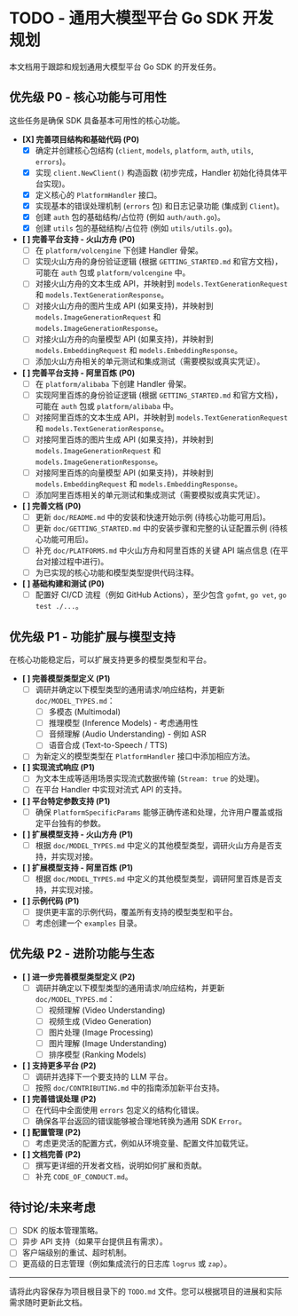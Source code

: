 # TODO - 通用大模型平台 Go SDK 开发规划

本文档用于跟踪和规划通用大模型平台 Go SDK 的开发任务。

## 优先级 P0 - 核心功能与可用性

这些任务是确保 SDK 具备基本可用性的核心功能。

*   **[X] 完善项目结构和基础代码 (P0)**
    *   [X] 确定并创建核心包结构 (`client`, `models`, `platform`, `auth`, `utils`, `errors`)。
    *   [X] 实现 `client.NewClient()` 构造函数 (初步完成，Handler 初始化待具体平台实现)。
    *   [X] 定义核心的 `PlatformHandler` 接口。
    *   [X] 实现基本的错误处理机制 (`errors` 包) 和日志记录功能 (集成到 `Client`)。
    *   [X] 创建 `auth` 包的基础结构/占位符 (例如 `auth/auth.go`)。
    *   [X] 创建 `utils` 包的基础结构/占位符 (例如 `utils/utils.go`)。
*   **[ ] 完善平台支持 - 火山方舟 (P0)**
    *   [ ] 在 `platform/volcengine` 下创建 Handler 骨架。
    *   [ ] 实现火山方舟的身份验证逻辑 (根据 `GETTING_STARTED.md` 和官方文档)，可能在 `auth` 包或 `platform/volcengine` 中。
    *   [ ] 对接火山方舟的文本生成 API，并映射到 `models.TextGenerationRequest` 和 `models.TextGenerationResponse`。
    *   [ ] 对接火山方舟的图片生成 API (如果支持)，并映射到 `models.ImageGenerationRequest` 和 `models.ImageGenerationResponse`。
    *   [ ] 对接火山方舟的向量模型 API (如果支持)，并映射到 `models.EmbeddingRequest` 和 `models.EmbeddingResponse`。
    *   [ ] 添加火山方舟相关的单元测试和集成测试（需要模拟或真实凭证）。
*   **[ ] 完善平台支持 - 阿里百炼 (P0)**
    *   [ ] 在 `platform/alibaba` 下创建 Handler 骨架。
    *   [ ] 实现阿里百炼的身份验证逻辑 (根据 `GETTING_STARTED.md` 和官方文档)，可能在 `auth` 包或 `platform/alibaba` 中。
    *   [ ] 对接阿里百炼的文本生成 API，并映射到 `models.TextGenerationRequest` 和 `models.TextGenerationResponse`。
    *   [ ] 对接阿里百炼的图片生成 API (如果支持)，并映射到 `models.ImageGenerationRequest` 和 `models.ImageGenerationResponse`。
    *   [ ] 对接阿里百炼的向量模型 API (如果支持)，并映射到 `models.EmbeddingRequest` 和 `models.EmbeddingResponse`。
    *   [ ] 添加阿里百炼相关的单元测试和集成测试（需要模拟或真实凭证）。
*   **[ ] 完善文档 (P0)**
    *   [ ] 更新 `doc/README.md` 中的安装和快速开始示例 (待核心功能可用后)。
    *   [ ] 更新 `doc/GETTING_STARTED.md` 中的安装步骤和完整的认证配置示例 (待核心功能可用后)。
    *   [ ] 补充 `doc/PLATFORMS.md` 中火山方舟和阿里百炼的关键 API 端点信息 (在平台对接过程中进行)。
    *   [ ] 为已实现的核心功能和模型类型提供代码注释。
*   **[ ] 基础构建和测试 (P0)**
    *   [ ] 配置好 CI/CD 流程（例如 GitHub Actions），至少包含 `gofmt`, `go vet`, `go test ./...`。

## 优先级 P1 - 功能扩展与模型支持

在核心功能稳定后，可以扩展支持更多的模型类型和平台。

*   **[ ] 完善模型类型定义 (P1)**
    *   [ ] 调研并确定以下模型类型的通用请求/响应结构，并更新 `doc/MODEL_TYPES.md`：
        *   [ ] 多模态 (Multimodal)
        *   [ ] 推理模型 (Inference Models) - 考虑通用性
        *   [ ] 音频理解 (Audio Understanding) - 例如 ASR
        *   [ ] 语音合成 (Text-to-Speech / TTS)
    *   [ ] 为新定义的模型类型在 `PlatformHandler` 接口中添加相应方法。
*   **[ ] 实现流式响应 (P1)**
    *   [ ] 为文本生成等适用场景实现流式数据传输 (`Stream: true` 的处理)。
    *   [ ] 在平台 Handler 中实现对流式 API 的支持。
*   **[ ] 平台特定参数支持 (P1)**
    *   [ ] 确保 `PlatformSpecificParams` 能够正确传递和处理，允许用户覆盖或指定平台独有的参数。
*   **[ ] 扩展模型支持 - 火山方舟 (P1)**
    *   [ ] 根据 `doc/MODEL_TYPES.md` 中定义的其他模型类型，调研火山方舟是否支持，并实现对接。
*   **[ ] 扩展模型支持 - 阿里百炼 (P1)**
    *   [ ] 根据 `doc/MODEL_TYPES.md` 中定义的其他模型类型，调研阿里百炼是否支持，并实现对接。
*   **[ ] 示例代码 (P1)**
    *   [ ] 提供更丰富的示例代码，覆盖所有支持的模型类型和平台。
    *   [ ] 考虑创建一个 `examples` 目录。

## 优先级 P2 - 进阶功能与生态

*   **[ ] 进一步完善模型类型定义 (P2)**
    *   [ ] 调研并确定以下模型类型的通用请求/响应结构，并更新 `doc/MODEL_TYPES.md`：
        *   [ ] 视频理解 (Video Understanding)
        *   [ ] 视频生成 (Video Generation)
        *   [ ] 图片处理 (Image Processing)
        *   [ ] 图片理解 (Image Understanding)
        *   [ ] 排序模型 (Ranking Models)
*   **[ ] 支持更多平台 (P2)**
    *   [ ] 调研并选择下一个要支持的 LLM 平台。
    *   [ ] 按照 `doc/CONTRIBUTING.md` 中的指南添加新平台支持。
*   **[ ] 完善错误处理 (P2)**
    *   [ ] 在代码中全面使用 `errors` 包定义的结构化错误。
    *   [ ] 确保各平台返回的错误能够被合理地转换为通用 SDK `Error`。
*   **[ ] 配置管理 (P2)**
    *   [ ] 考虑更灵活的配置方式，例如从环境变量、配置文件加载凭证。
*   **[ ] 文档完善 (P2)**
    *   [ ] 撰写更详细的开发者文档，说明如何扩展和贡献。
    *   [ ] 补充 `CODE_OF_CONDUCT.md`。

## 待讨论/未来考虑

*   [ ] SDK 的版本管理策略。
*   [ ] 异步 API 支持（如果平台提供且有需求）。
*   [ ] 客户端级别的重试、超时机制。
*   [ ] 更高级的日志管理（例如集成流行的日志库 `logrus` 或 `zap`）。

---

请将此内容保存为项目根目录下的 `TODO.md` 文件。您可以根据项目的进展和实际需求随时更新此文档。 